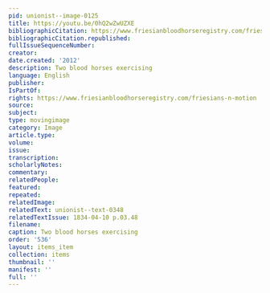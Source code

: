 ```yaml
---
pid: unionist--image-0125
title: https://youtu.be/0hQ2wZwUZXE
bibliographicCitation: https://www.friesianbloodhorseregistry.com/friesians-n-motion
bibliographicCitation.republished: 
fullIssueSequenceNumber: 
creator: 
date.created: '2012'
description: Two blood horses exercising
language: English
publisher: 
IsPartOf: 
rights: https://www.friesianbloodhorseregistry.com/friesians-n-motion
source: 
subject: 
type: movingimage
category: Image
article.type: 
volume: 
issue: 
transcription: 
scholarlyNotes: 
commentary: 
relatedPeople: 
featured: 
repeated: 
relatedImage: 
relatedText: unionist--text-0348
relatedTextIssue: 1834-04-10 p.03.48
filename: 
caption: Two blood horses exercising
order: '536'
layout: items_item
collection: items
thumbnail: ''
manifest: ''
full: ''
---
```

